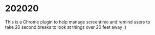 # 202020
This is a Chrome plugin to help manage screentime and remind users to take 20 second breaks to look at things over 20 feet away :) 
